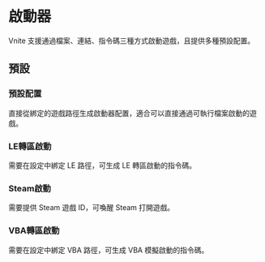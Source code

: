 # 啟動器

Vnite 支援通過檔案、連結、指令碼三種方式啟動遊戲，且提供多種預設配置。

## 預設

### 預設配置

直接從綁定的遊戲路徑生成啟動器配置，適合可以直接通過可執行檔案啟動的遊戲。

### LE轉區啟動

需要在設定中綁定 LE 路徑，可生成 LE 轉區啟動的指令碼。

### Steam啟動

需要提供 Steam 遊戲 ID，可喚醒 Steam 打開遊戲。

### VBA轉區啟動

需要在設定中綁定 VBA 路徑，可生成 VBA 模擬啟動的指令碼。
